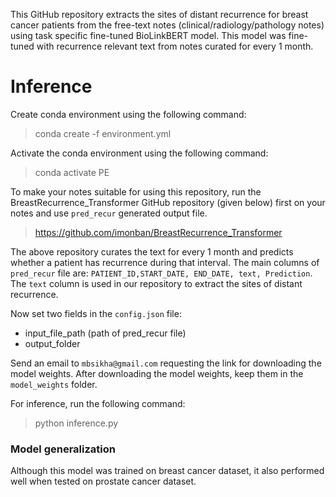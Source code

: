 This GitHub repository extracts the sites of distant recurrence for breast cancer patients from the free-text notes (clinical/radiology/pathology notes) using task specific fine-tuned BioLinkBERT model. This model was fine-tuned with recurrence relevant text from notes curated for every 1 month. 

# Inference
Create conda environment using the following command:
>conda create -f environment.yml

Activate the conda environment using the following command:
>conda activate PE

To make your notes suitable for using this repository, run the BreastRecurrence_Transformer GitHub repository (given below) first on your notes and use `pred_recur` generated output file.

>https://github.com/imonban/BreastRecurrence_Transformer

The above repository curates the text for every 1 month and predicts whether a patient has recurrence during that interval. The main columns of `pred_recur` file are: `PATIENT_ID,START_DATE, END_DATE, text, Prediction`.
The `text` column is used in our repository to extract the sites of distant recurrence. 

Now set two fields in the `config.json` file:

- input_file_path (path of pred_recur file)
- output_folder

Send an email to `mbsikha@gmail.com` requesting the link for downloading the model weights. After downloading the model weights, keep them in the `model_weights` folder.

For inference, run the following command:
>python inference.py

### Model generalization
Although this model was trained on breast cancer dataset, it also performed well when tested on prostate cancer dataset.
